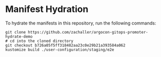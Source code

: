 # Manifest Hydration

To hydrate the manifests in this repository, run the following commands:

```shell
git clone https://github.com/zachaller/argocon-gitops-promoter-hydrate-demo
# cd into the cloned directory
git checkout b726a05f5ff318482aa23c0e29b21a393584a062
kustomize build ./user-configuration/staging/e2e
```
